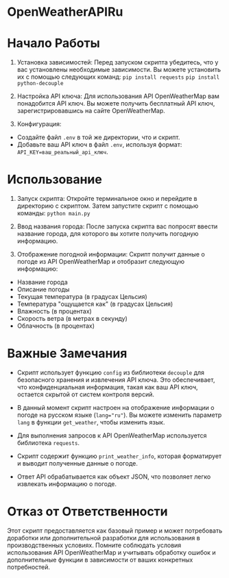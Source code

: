 # OpenWeatherAPIRu

# Начало Работы

1. Установка зависимостей:
   Перед запуском скрипта убедитесь, что у вас установлены необходимые зависимости. Вы можете установить их с помощью следующих команд:
   `pip install requests`
   `pip install python-decouple`


2. Настройка API ключа:
Для использования API OpenWeatherMap вам понадобится API ключ. Вы можете получить бесплатный API ключ, зарегистрировавшись на сайте OpenWeatherMap.

3. Конфигурация:
- Создайте файл `.env` в той же директории, что и скрипт.
- Добавьте ваш API ключ в файл `.env`, используя формат: `API_KEY=ваш_реальный_api_ключ`.

# Использование

1. Запуск скрипта:
Откройте терминальное окно и перейдите в директорию с скриптом. Затем запустите скрипт с помощью команды:
`python main.py`


2. Ввод названия города:
После запуска скрипта вас попросят ввести название города, для которого вы хотите получить погодную информацию.

3. Отображение погодной информации:
Скрипт получит данные о погоде из API OpenWeatherMap и отобразит следующую информацию:
- Название города
- Описание погоды
- Текущая температура (в градусах Цельсия)
- Температура "ощущается как" (в градусах Цельсия)
- Влажность (в процентах)
- Скорость ветра (в метрах в секунду)
- Облачность (в процентах)

# Важные Замечания

- Скрипт использует функцию `config` из библиотеки `decouple` для безопасного хранения и извлечения API ключа. Это обеспечивает, что конфиденциальная информация, такая как ваш API ключ, остается скрытой от систем контроля версий.

- В данный момент скрипт настроен на отображение информации о погоде на русском языке (`lang="ru"`). Вы можете изменить параметр `lang` в функции `get_weather`, чтобы изменить язык.

- Для выполнения запросов к API OpenWeatherMap используется библиотека `requests`.

- Скрипт содержит функцию `print_weather_info`, которая форматирует и выводит полученные данные о погоде.

- Ответ API обрабатывается как объект JSON, что позволяет легко извлекать информацию о погоде.

# Отказ от Ответственности

Этот скрипт предоставляется как базовый пример и может потребовать доработки или дополнительной разработки для использования в производственных условиях. Помните соблюдать условия использования API OpenWeatherMap и учитывать обработку ошибок и дополнительные функции в зависимости от ваших конкретных потребностей.




